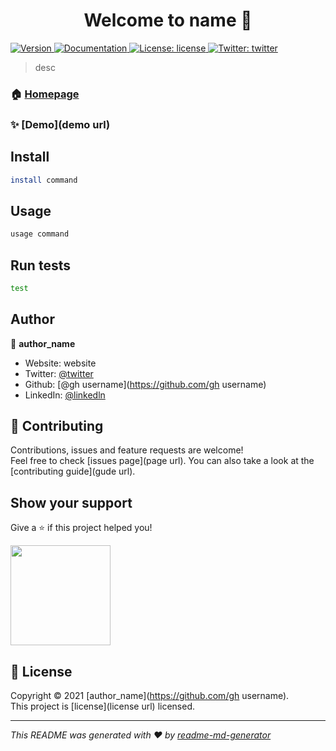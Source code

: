 <h1 align="center">Welcome to name 👋</h1>
<p>
  <a href="https://www.npmjs.com/package/name" target="_blank">
    <img alt="Version" src="https://img.shields.io/npm/v/name.svg">
  </a>
  <a href="doc url" target="_blank">
    <img alt="Documentation" src="https://img.shields.io/badge/documentation-yes-brightgreen.svg" />
  </a>
  <a href="license url" target="_blank">
    <img alt="License: license" src="https://img.shields.io/badge/License-license-yellow.svg" />
  </a>
  <a href="https://twitter.com/twitter" target="_blank">
    <img alt="Twitter: twitter" src="https://img.shields.io/twitter/follow/twitter.svg?style=social" />
  </a>
</p>

> desc

### 🏠 [Homepage](homepage)

### ✨ [Demo](demo url)

## Install

```sh
install command
```

## Usage

```sh
usage command
```

## Run tests

```sh
test
```

## Author

👤 **author_name**

* Website: website
* Twitter: [@twitter](https://twitter.com/twitter)
* Github: [@gh username](https://github.com/gh username)
* LinkedIn: [@linkedln](https://linkedin.com/in/linkedln)

## 🤝 Contributing

Contributions, issues and feature requests are welcome!<br />Feel free to check [issues page](page url). You can also take a look at the [contributing guide](gude url).

## Show your support

Give a ⭐️ if this project helped you!

<a href="https://www.patreon.com/patreon">
  <img src="https://c5.patreon.com/external/logo/become_a_patron_button@2x.png" width="160">
</a>

## 📝 License

Copyright © 2021 [author_name](https://github.com/gh username).<br />
This project is [license](license url) licensed.

***
_This README was generated with ❤️ by [readme-md-generator](https://github.com/kefranabg/readme-md-generator)_
